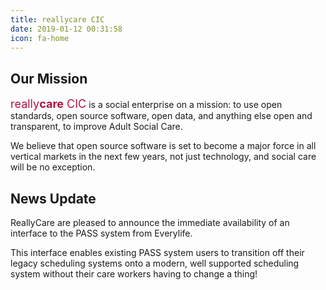 ```yaml
---
title: reallycare CIC
date: 2019-01-12 00:31:58
icon: fa-home
---
```

## Our Mission
<span style="font-size: large; color:#ad1340">really<span style="font-weight:bold">care</span> CIC</span> is a social enterprise on a mission: to use open standards, open source software, open data, and anything else open and transparent, to improve Adult Social Care. 

​We believe that open source software is set to become a major force in all vertical ​markets in the next few years, not just technology, and social care will be no exception.

## News Update

ReallyCare are pleased to announce the immediate availability of an interface to the PASS system from Everylife.

This interface enables existing PASS system users to transition off their legacy scheduling systems onto a modern, well supported scheduling system without their care workers having to change a thing!
